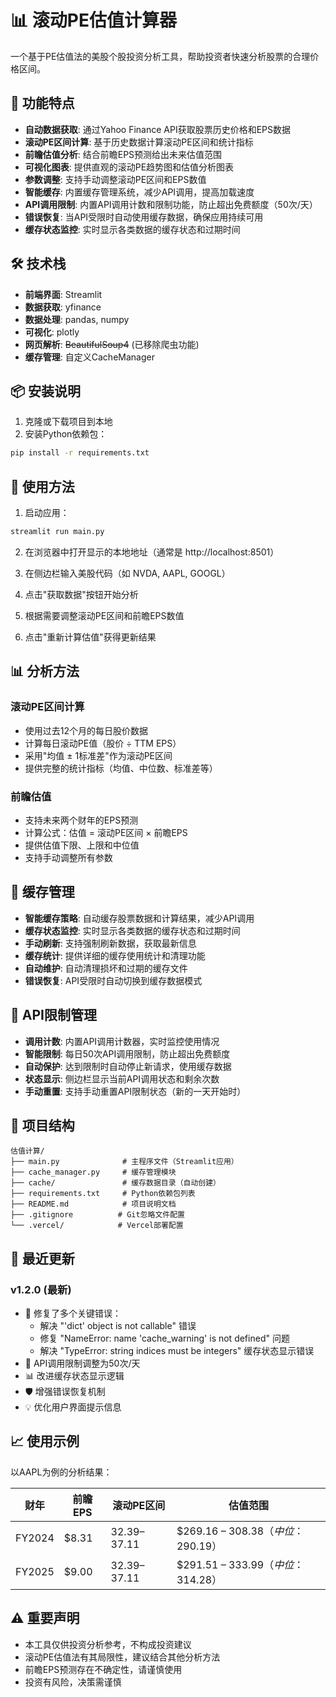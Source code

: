 # 📊 滚动PE估值计算器

一个基于PE估值法的美股个股投资分析工具，帮助投资者快速分析股票的合理价格区间。

## 🎯 功能特点

- **自动数据获取**: 通过Yahoo Finance API获取股票历史价格和EPS数据
- **滚动PE区间计算**: 基于历史数据计算滚动PE区间和统计指标
- **前瞻估值分析**: 结合前瞻EPS预测给出未来估值范围
- **可视化图表**: 提供直观的滚动PE趋势图和估值分析图表
- **参数调整**: 支持手动调整滚动PE区间和EPS数值
- **智能缓存**: 内置缓存管理系统，减少API调用，提高加载速度
- **API调用限制**: 内置API调用计数和限制功能，防止超出免费额度（50次/天）
- **错误恢复**: 当API受限时自动使用缓存数据，确保应用持续可用
- **缓存状态监控**: 实时显示各类数据的缓存状态和过期时间

## 🛠️ 技术栈

- **前端界面**: Streamlit
- **数据获取**: yfinance
- **数据处理**: pandas, numpy
- **可视化**: plotly
- **网页解析**: ~~BeautifulSoup4~~ (已移除爬虫功能)
- **缓存管理**: 自定义CacheManager

## 📦 安装说明

1. 克隆或下载项目到本地
2. 安装Python依赖包：

```bash
pip install -r requirements.txt
```

## 🚀 使用方法

1. 启动应用：

```bash
streamlit run main.py
```

2. 在浏览器中打开显示的本地地址（通常是 http://localhost:8501）

3. 在侧边栏输入美股代码（如 NVDA, AAPL, GOOGL）

4. 点击"获取数据"按钮开始分析

5. 根据需要调整滚动PE区间和前瞻EPS数值

6. 点击"重新计算估值"获得更新结果

## 📊 分析方法

### 滚动PE区间计算
- 使用过去12个月的每日股价数据
- 计算每日滚动PE值（股价 ÷ TTM EPS）
- 采用"均值 ± 1标准差"作为滚动PE区间
- 提供完整的统计指标（均值、中位数、标准差等）

### 前瞻估值
- 支持未来两个财年的EPS预测
- 计算公式：估值 = 滚动PE区间 × 前瞻EPS
- 提供估值下限、上限和中位值
- 支持手动调整所有参数

## 💾 缓存管理

- **智能缓存策略**: 自动缓存股票数据和计算结果，减少API调用
- **缓存状态监控**: 实时显示各类数据的缓存状态和过期时间
- **手动刷新**: 支持强制刷新数据，获取最新信息
- **缓存统计**: 提供详细的缓存使用统计和清理功能
- **自动维护**: 自动清理损坏和过期的缓存文件
- **错误恢复**: API受限时自动切换到缓存数据模式

## 🚦 API限制管理

- **调用计数**: 内置API调用计数器，实时监控使用情况
- **智能限制**: 每日50次API调用限制，防止超出免费额度
- **自动保护**: 达到限制时自动停止新请求，使用缓存数据
- **状态显示**: 侧边栏显示当前API调用状态和剩余次数
- **手动重置**: 支持手动重置API限制状态（新的一天开始时）

## 📁 项目结构

```
估值计算/
├── main.py              # 主程序文件（Streamlit应用）
├── cache_manager.py     # 缓存管理模块
├── cache/               # 缓存数据目录（自动创建）
├── requirements.txt     # Python依赖包列表
├── README.md            # 项目说明文档
├── .gitignore          # Git忽略文件配置
└── .vercel/            # Vercel部署配置
```

## 🔧 最近更新

### v1.2.0 (最新)
- 🐛 修复了多个关键错误：
  - 解决 "'dict' object is not callable" 错误
  - 修复 "NameError: name 'cache_warning' is not defined" 问题
  - 解决 "TypeError: string indices must be integers" 缓存状态显示错误
- 🔄 API调用限制调整为50次/天
- 📊 改进缓存状态显示逻辑
- 🛡️ 增强错误恢复机制
- 💡 优化用户界面提示信息

## 📈 使用示例

以AAPL为例的分析结果：

| 财年 | 前瞻EPS | 滚动PE区间 | 估值范围 |
|------|---------|--------|----------|
| FY2024 | $8.31 | 32.39–37.11 | $269.16 – $308.38（中位：$290.19） |
| FY2025 | $9.00 | 32.39–37.11 | $291.51 – $333.99（中位：$314.28） |

## ⚠️ 重要声明

- 本工具仅供投资分析参考，不构成投资建议
- 滚动PE估值法有其局限性，建议结合其他分析方法
- 前瞻EPS预测存在不确定性，请谨慎使用
- 投资有风险，决策需谨慎

